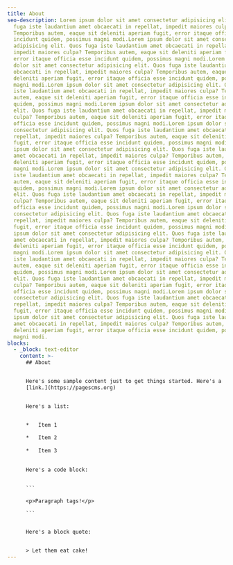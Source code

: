 ```yaml
---
title: About
seo-description: Lorem ipsum dolor sit amet consectetur adipisicing elit. Quos
  fuga iste laudantium amet obcaecati in repellat, impedit maiores culpa?
  Temporibus autem, eaque sit deleniti aperiam fugit, error itaque officia esse
  incidunt quidem, possimus magni modi.Lorem ipsum dolor sit amet consectetur
  adipisicing elit. Quos fuga iste laudantium amet obcaecati in repellat,
  impedit maiores culpa? Temporibus autem, eaque sit deleniti aperiam fugit,
  error itaque officia esse incidunt quidem, possimus magni modi.Lorem ipsum
  dolor sit amet consectetur adipisicing elit. Quos fuga iste laudantium amet
  obcaecati in repellat, impedit maiores culpa? Temporibus autem, eaque sit
  deleniti aperiam fugit, error itaque officia esse incidunt quidem, possimus
  magni modi.Lorem ipsum dolor sit amet consectetur adipisicing elit. Quos fuga
  iste laudantium amet obcaecati in repellat, impedit maiores culpa? Temporibus
  autem, eaque sit deleniti aperiam fugit, error itaque officia esse incidunt
  quidem, possimus magni modi.Lorem ipsum dolor sit amet consectetur adipisicing
  elit. Quos fuga iste laudantium amet obcaecati in repellat, impedit maiores
  culpa? Temporibus autem, eaque sit deleniti aperiam fugit, error itaque
  officia esse incidunt quidem, possimus magni modi.Lorem ipsum dolor sit amet
  consectetur adipisicing elit. Quos fuga iste laudantium amet obcaecati in
  repellat, impedit maiores culpa? Temporibus autem, eaque sit deleniti aperiam
  fugit, error itaque officia esse incidunt quidem, possimus magni modi.Lorem
  ipsum dolor sit amet consectetur adipisicing elit. Quos fuga iste laudantium
  amet obcaecati in repellat, impedit maiores culpa? Temporibus autem, eaque sit
  deleniti aperiam fugit, error itaque officia esse incidunt quidem, possimus
  magni modi.Lorem ipsum dolor sit amet consectetur adipisicing elit. Quos fuga
  iste laudantium amet obcaecati in repellat, impedit maiores culpa? Temporibus
  autem, eaque sit deleniti aperiam fugit, error itaque officia esse incidunt
  quidem, possimus magni modi.Lorem ipsum dolor sit amet consectetur adipisicing
  elit. Quos fuga iste laudantium amet obcaecati in repellat, impedit maiores
  culpa? Temporibus autem, eaque sit deleniti aperiam fugit, error itaque
  officia esse incidunt quidem, possimus magni modi.Lorem ipsum dolor sit amet
  consectetur adipisicing elit. Quos fuga iste laudantium amet obcaecati in
  repellat, impedit maiores culpa? Temporibus autem, eaque sit deleniti aperiam
  fugit, error itaque officia esse incidunt quidem, possimus magni modi.Lorem
  ipsum dolor sit amet consectetur adipisicing elit. Quos fuga iste laudantium
  amet obcaecati in repellat, impedit maiores culpa? Temporibus autem, eaque sit
  deleniti aperiam fugit, error itaque officia esse incidunt quidem, possimus
  magni modi.Lorem ipsum dolor sit amet consectetur adipisicing elit. Quos fuga
  iste laudantium amet obcaecati in repellat, impedit maiores culpa? Temporibus
  autem, eaque sit deleniti aperiam fugit, error itaque officia esse incidunt
  quidem, possimus magni modi.Lorem ipsum dolor sit amet consectetur adipisicing
  elit. Quos fuga iste laudantium amet obcaecati in repellat, impedit maiores
  culpa? Temporibus autem, eaque sit deleniti aperiam fugit, error itaque
  officia esse incidunt quidem, possimus magni modi.Lorem ipsum dolor sit amet
  consectetur adipisicing elit. Quos fuga iste laudantium amet obcaecati in
  repellat, impedit maiores culpa? Temporibus autem, eaque sit deleniti aperiam
  fugit, error itaque officia esse incidunt quidem, possimus magni modi.Lorem
  ipsum dolor sit amet consectetur adipisicing elit. Quos fuga iste laudantium
  amet obcaecati in repellat, impedit maiores culpa? Temporibus autem, eaque sit
  deleniti aperiam fugit, error itaque officia esse incidunt quidem, possimus
  magni modi.
blocks:
  - _block: text-editor
    content: >-
      ## About


      Here's some sample content just to get things started. Here's a
      [link.](https://pagescms.org)


      Here's a list:


      *   Item 1
          
      *   Item 2
          
      *   Item 3
          

      Here's a code block:


      ```

      <p>Paragraph tags!</p>

      ```


      Here's a block quote:


      > Let them eat cake!
---
```

